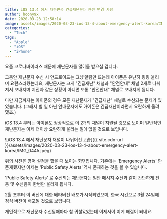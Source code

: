```yaml
---
title: iOS 13.4 에서 대한민국 긴급재난문자 관련 변경 사항
author: hoony9x
date: 2020-03-23 12:58:14
image: assets/images/2020-03-23-ios-13-4-about-emergency-alert-korea/IMG_0460.jpeg
categories:
  - "Tech"
tags:
  - "Apple"
  - "iOS"
  - "iPhone"
---
```


요즘 코로나바이러스 때문에 재난문자를 많이들 받으실 겁니다.

그동안 재난문자 수신 시 안드로이드는 그냥 알림만 뜨는데 아이폰은 유난히 윙윙 울리며 요란스러웠는데요,
재난문자는 크게 "긴급재난" 채널과 "안전안내" 채널 2개로 나눠져서 보내지며 지진과 같은 상황이 아니면 보통 "안전안내" 채널로 보내지게 됩니다.

다만 지금까지는 아이폰의 경우 모든 재난문자가 "긴급재난" 채널로 수신되는 문제가 있었습니다. (그래서 별 일 아닌 안내문자에도 아이폰은 긴급재난이라면서 요란하게 울려댔죠.)

<!-- more -->

iOS 13.4 부터는 아이폰도 정상적으로 이 2개의 채널이 지원될 것으로 보이며 일반적인 재난문자는 이제 더이상 요란하게 울리는 일이 없을 것으로 보입니다.

![iOS 13.4 에서 재난문자 채널이 나뉘어진 모습]({{ site.cdn-url }}/assets/images/2020-03-23-ios-13-4-about-emergency-alert-korea/IMG_0445.jpeg)

위의 사진은 영어 설정을 했을 때 보이는 화면입니다. 기존에는 'Emergency Alerts' 만 존재했지만 이제는 'Public Safety Alerts' 역시 존재하는 것을 볼 수 있습니다.

'Public Safety Alerts' 로 수신되는 재난문자는 일반 메시지 수신과 같이 간단하게 진동 및 수신음이 한번만 울리게 됩니다.

2월 초부터 이 버전에 대한 베타버전 배포가 시작되었으며, 한국 시간으로 3월 24일에 정식 버전이 배포될 것으로 보입니다.

개인적으로 재난문자 수신될때마다 참 귀찮았었는데 이제서야 이게 해결이 되네요.
